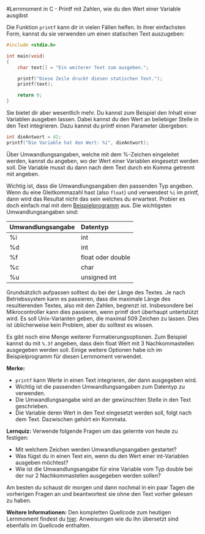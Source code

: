 #Lernmoment in C - Printf mit Zahlen, wie du den Wert einer Variable ausgibst

Die Funktion `printf` kann dir in vielen Fällen helfen. In ihrer einfachsten Form, kannst du sie verwenden um einen statischen Text auszugeben:

```c
#include <stdio.h>

int main(void)
{
	char text[] = "Ein weiterer Text zum ausgeben.";

    printf("Diese Zeile druckt diesen statischen Text.");
    printf(text);

    return 0;
}
```

Sie bietet dir aber wesentlich mehr. Du kannst zum Beispiel den Inhalt einer Variablen ausgeben lassen. Dabei kannst du den Wert an beliebiger Stelle in den Text integrieren. Dazu kannst du printf einen Parameter übergeben:

```c
int dieAntwort = 42;
printf("Die Variable hat den Wert: %i", dieAntwort);
```

Über Umwandlungsangaben, welche mit dem %-Zeichen eingeleitet werden, kannst du angeben, wo der Wert einer Variablen eingesetzt werden soll. Die Variable musst du dann nach dem Text durch ein Komma getrennt mit angeben.

Wichtig ist, dass die Umwandlungsangaben den passenden Typ angeben. Wenn du eine Gleitkommazahl hast (also `float`) und verwendest `%i` im printf, dann wird das Resultat nicht das sein welches du erwartest. Probier es doch einfach mal mit dem [Beispielprogramm](https://github.com/inginform/lernmomente/tree/master/C_PrintfZahlen) aus. Die wichtigsten Umwandlungsangaben sind:

|Umwandlungsangabe| Datentyp          |
|-----------------|:------------------|
| %i              | int               |
| %d              | int               |
| %f              | float oder double |
| %c              | char              |
| %u              | unsigned int      |

Grundsätzlich aufpassen solltest du bei der Länge des Textes. Je nach Betriebssystem kann es passieren, dass die maximale Länge des resultierenden Textes, also mit den Zahlen, begrenzt ist. Insbesondere bei Mikrocontroller kann dies passieren, wenn printf dort überhaupt untertstützt wird. Es soll Unix-Varianten geben, die maximal 509 Zeichen zu lassen. Dies ist üblicherweise kein Problem, aber du solltest es wissen.

Es gibt noch eine Menge weiterer Formatierungsoptionen. Zum Beispiel kannst du mit `%.3f` angeben, dass dein float Wert mit 3 Nachkommastellen ausgegeben werden soll. Einige weitere Optionen habe ich im Beispielprogramm für diesen Lernmoment verwendet.

**Merke:**

-	`printf` kann Werte in einen Text integrieren, der dann ausgegeben wird.
-	Wichtig ist die passenden Umwandlungsangaben zum Datentyp zu verwenden.
-	Die Umwandlungsangabe wird an der gewünschten Stelle in den Text geschrieben.
-	Die Variable deren Wert in den Text eingesetzt werden soll, folgt nach dem Text. Dazwischen gehört ein Kommata.

**Lernquiz:** Verwende folgende Fragen um das gelernte von heute zu festigen:

-	Mit welchem Zeichen werden Umwandlungsangaben gestartet?
-	Was fügst du in einen Text ein, wenn du den Wert einer int-Variablen ausgeben möchtest?
-	Wie ist die Umwandlungsangabe für eine Variable vom Typ double bei der nur 2 Nachkommastellen ausgegeben werden sollen?

Am besten du schaust dir morgen und dann nochmal in ein paar Tagen die vorherigen Fragen an und beantwortest sie ohne den Text vorher gelesen zu haben.

**Weitere Informationen:** Den kompletten Quellcode zum heutigen Lernmoment findest du [hier](https://github.com/inginform/lernmomente/tree/master/C_PrintfZahlen). Anweisungen wie du ihn übersetzt sind ebenfalls im Quellcode enthalten.
